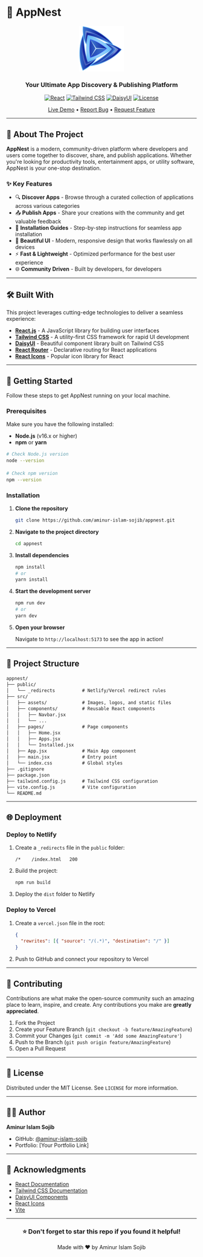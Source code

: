 # 🚀 AppNest

<div align="center">
  <img src="./src/assets/logo.png" alt="AppNest Logo" width="120" height="120">
  
  ### Your Ultimate App Discovery & Publishing Platform
  
  [![React](https://img.shields.io/badge/React-18.x-61DAFB?style=for-the-badge&logo=react&logoColor=black)](https://reactjs.org/)
  [![Tailwind CSS](https://img.shields.io/badge/Tailwind_CSS-3.x-38B2AC?style=for-the-badge&logo=tailwind-css&logoColor=white)](https://tailwindcss.com/)
  [![DaisyUI](https://img.shields.io/badge/DaisyUI-4.x-5A0EF8?style=for-the-badge&logo=daisyui&logoColor=white)](https://daisyui.com/)
  [![License](https://img.shields.io/badge/License-MIT-green.svg?style=for-the-badge)](LICENSE)

[Live Demo](https://your-demo-link.com) • [Report Bug](https://github.com/aminur-islam-sojib/appnest/issues) • [Request Feature](https://github.com/aminur-islam-sojib/appnest/issues)

</div>

---

## 📖 About The Project

**AppNest** is a modern, community-driven platform where developers and users come together to discover, share, and publish applications. Whether you're looking for productivity tools, entertainment apps, or utility software, AppNest is your one-stop destination.

### ✨ Key Features

- 🔍 **Discover Apps** - Browse through a curated collection of applications across various categories
- 📤 **Publish Apps** - Share your creations with the community and get valuable feedback
- 💾 **Installation Guides** - Step-by-step instructions for seamless app installation
- 🎨 **Beautiful UI** - Modern, responsive design that works flawlessly on all devices
- ⚡ **Fast & Lightweight** - Optimized performance for the best user experience
- 🌐 **Community Driven** - Built by developers, for developers

---

## 🛠️ Built With

This project leverages cutting-edge technologies to deliver a seamless experience:

- **[React.js](https://reactjs.org/)** - A JavaScript library for building user interfaces
- **[Tailwind CSS](https://tailwindcss.com/)** - A utility-first CSS framework for rapid UI development
- **[DaisyUI](https://daisyui.com/)** - Beautiful component library built on Tailwind CSS
- **[React Router](https://reactrouter.com/)** - Declarative routing for React applications
- **[React Icons](https://react-icons.github.io/react-icons/)** - Popular icon library for React

---

## 🚀 Getting Started

Follow these steps to get AppNest running on your local machine.

### Prerequisites

Make sure you have the following installed:

- **Node.js** (v16.x or higher)
- **npm** or **yarn**

```bash
# Check Node.js version
node --version

# Check npm version
npm --version
```

### Installation

1. **Clone the repository**

   ```bash
   git clone https://github.com/aminur-islam-sojib/appnest.git
   ```

2. **Navigate to the project directory**

   ```bash
   cd appnest
   ```

3. **Install dependencies**

   ```bash
   npm install
   # or
   yarn install
   ```

4. **Start the development server**

   ```bash
   npm run dev
   # or
   yarn dev
   ```

5. **Open your browser**

   Navigate to `http://localhost:5173` to see the app in action!

---

## 📁 Project Structure

```
appnest/
├── public/
│   └── _redirects          # Netlify/Vercel redirect rules
├── src/
│   ├── assets/             # Images, logos, and static files
│   ├── components/         # Reusable React components
│   │   ├── Navbar.jsx
│   │   └── ...
│   ├── pages/              # Page components
│   │   ├── Home.jsx
│   │   ├── Apps.jsx
│   │   └── Installed.jsx
│   ├── App.jsx             # Main App component
│   ├── main.jsx            # Entry point
│   └── index.css           # Global styles
├── .gitignore
├── package.json
├── tailwind.config.js      # Tailwind CSS configuration
├── vite.config.js          # Vite configuration
└── README.md
```

---

## 🌐 Deployment

### Deploy to Netlify

1. Create a `_redirects` file in the `public` folder:

   ```
   /*    /index.html   200
   ```

2. Build the project:

   ```bash
   npm run build
   ```

3. Deploy the `dist` folder to Netlify

### Deploy to Vercel

1. Create a `vercel.json` file in the root:

   ```json
   {
     "rewrites": [{ "source": "/(.*)", "destination": "/" }]
   }
   ```

2. Push to GitHub and connect your repository to Vercel

---

## 🤝 Contributing

Contributions are what make the open-source community such an amazing place to learn, inspire, and create. Any contributions you make are **greatly appreciated**.

1. Fork the Project
2. Create your Feature Branch (`git checkout -b feature/AmazingFeature`)
3. Commit your Changes (`git commit -m 'Add some AmazingFeature'`)
4. Push to the Branch (`git push origin feature/AmazingFeature`)
5. Open a Pull Request

---

## 📝 License

Distributed under the MIT License. See `LICENSE` for more information.

---

## 👨‍💻 Author

**Aminur Islam Sojib**

- GitHub: [@aminur-islam-sojib](https://github.com/aminur-islam-sojib)
- Portfolio: [Your Portfolio Link]

---

## 🙏 Acknowledgments

- [React Documentation](https://react.dev/)
- [Tailwind CSS Documentation](https://tailwindcss.com/docs)
- [DaisyUI Components](https://daisyui.com/components/)
- [React Icons](https://react-icons.github.io/react-icons/)
- [Vite](https://vitejs.dev/)

---

<div align="center">
  
  ### ⭐ Don't forget to star this repo if you found it helpful!
  
  Made with ❤️ by Aminur Islam Sojib
  
</div>
